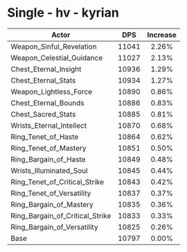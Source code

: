 # Single - hv - kyrian
| Actor | DPS | Increase |
|---|:---:|:---:|
|Weapon_Sinful_Revelation|11041|2.26%|
|Weapon_Celestial_Guidance|11027|2.13%|
|Chest_Eternal_Insight|10936|1.29%|
|Chest_Eternal_Stats|10934|1.27%|
|Weapon_Lightless_Force|10890|0.86%|
|Chest_Eternal_Bounds|10886|0.83%|
|Chest_Sacred_Stats|10885|0.81%|
|Wrists_Eternal_Intellect|10870|0.68%|
|Ring_Tenet_of_Haste|10864|0.62%|
|Ring_Tenet_of_Mastery|10851|0.50%|
|Ring_Bargain_of_Haste|10849|0.48%|
|Wrists_Illuminated_Soul|10845|0.44%|
|Ring_Tenet_of_Critical_Strike|10843|0.42%|
|Ring_Tenet_of_Versatility|10837|0.37%|
|Ring_Bargain_of_Mastery|10835|0.36%|
|Ring_Bargain_of_Critical_Strike|10833|0.33%|
|Ring_Bargain_of_Versatility|10825|0.26%|
|Base|10797|0.00%|
